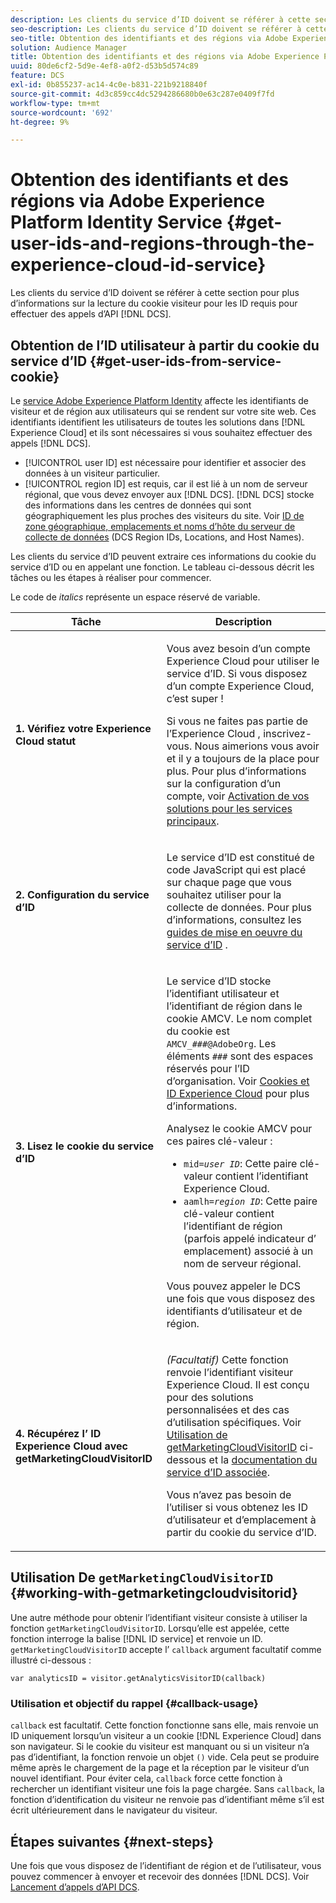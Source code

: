 ```yaml
---
description: Les clients du service d’ID doivent se référer à cette section pour plus d’informations sur la lecture du cookie visiteur pour les ID requis pour effectuer des appels de l’API DCS.
seo-description: Les clients du service d’ID doivent se référer à cette section pour plus d’informations sur la lecture du cookie visiteur pour les ID requis pour effectuer des appels de l’API DCS.
seo-title: Obtention des identifiants et des régions via Adobe Experience Platform Identity Service
solution: Audience Manager
title: Obtention des identifiants et des régions via Adobe Experience Platform Identity Service
uuid: 80de6cf2-5d9e-4ef8-a0f2-d53b5d574c89
feature: DCS
exl-id: 0b855237-ac14-4c0e-b831-221b9218840f
source-git-commit: 4d3c859cc4dc5294286680b0e63c287e0409f7fd
workflow-type: tm+mt
source-wordcount: '692'
ht-degree: 9%

---
```


# Obtention des identifiants et des régions via Adobe Experience Platform Identity Service {#get-user-ids-and-regions-through-the-experience-cloud-id-service}

Les clients du service d’ID doivent se référer à cette section pour plus d’informations sur la lecture du cookie visiteur pour les ID requis pour effectuer des appels d’API [!DNL DCS].

## Obtention de l’ID utilisateur à partir du cookie du service d’ID {#get-user-ids-from-service-cookie}

Le [service Adobe Experience Platform Identity](https://docs.adobe.com/content/help/fr-FR/id-service/using/home.html) affecte les identifiants de visiteur et de région aux utilisateurs qui se rendent sur votre site web. Ces identifiants identifient les utilisateurs de toutes les solutions dans [!DNL Experience Cloud] et ils sont nécessaires si vous souhaitez effectuer des appels [!DNL DCS].

* [!UICONTROL user ID] est nécessaire pour identifier et associer des données à un visiteur particulier.
* [!UICONTROL region ID] est requis, car il est lié à un nom de serveur régional, que vous devez envoyer aux [!DNL DCS]. [!DNL DCS] stocke des informations dans les centres de données qui sont géographiquement les plus proches des visiteurs du site. Voir [ID de zone géographique, emplacements et noms d’hôte du serveur de collecte de données](../../../api/dcs-intro/dcs-api-reference/dcs-regions.md) (DCS Region IDs, Locations, and Host Names).

Les clients du service d’ID peuvent extraire ces informations du cookie du service d’ID ou en appelant une fonction. Le tableau ci-dessous décrit les tâches ou les étapes à réaliser pour commencer.

Le code de *italics* représente un espace réservé de variable.

<table id="table_660EBE1C24DD4FBE9DCE5191836C9135"> 
 <thead> 
  <tr> 
   <th colname="col1" class="entry"> Tâche </th> 
   <th colname="col2" class="entry"> Description </th> 
  </tr> 
 </thead>
 <tbody> 
  <tr> 
   <td colname="col1"> <p> <b>1. Vérifiez votre <span class="keyword"> Experience Cloud</span> statut</b> </p> </td> 
   <td colname="col2"> <p>Vous avez besoin d’un compte <span class="keyword"> Experience Cloud</span> pour utiliser le service d’ID. Si vous disposez d’un compte <span class="keyword"> Experience Cloud</span>, c’est super ! </p> <p> Si vous ne faites pas partie de l’Experience Cloud <span class="keyword"> </span>, inscrivez-vous. Nous aimerions vous avoir et il y a toujours de la place pour plus. Pour plus d’informations sur la configuration d’un compte, voir <a href="https://docs.adobe.com/content/help/en/core-services/interface/about-core-services/core-services.html" format="https" scope="external"> Activation de vos solutions pour les services principaux</a>. </p> </td> 
  </tr> 
  <tr> 
   <td colname="col1"> <p> <b>2. Configuration du <span class="keyword"> service d’ID</span></b> </p> </td> 
   <td colname="col2"> <p>Le <span class="keyword"> service d’ID</span> est constitué de code JavaScript qui est placé sur chaque page que vous souhaitez utiliser pour la collecte de données. Pour plus d’informations, consultez les <a href="https://docs.adobe.com/content/help/en/id-service/using/implementation/implementation-guides.html" format="https" scope="external"> guides de mise en oeuvre du service d’ID</a> . </p> </td> 
  </tr> 
  <tr> 
   <td colname="col1"> <p> <b>3. Lisez le <span class="keyword"> cookie du service d’ID</span></b> </p> </td> 
   <td colname="col2"> <p>Le <span class="keyword"> service d’ID</span> stocke l’identifiant utilisateur et l’identifiant de région dans le cookie AMCV. Le nom complet du cookie est <code>AMCV_<i>###</i>@AdobeOrg</code>. Les éléments <code><i>###</i></code> sont des espaces réservés pour l’ID d’organisation. Voir <a href="https://docs.adobe.com/content/help/fr-FR/id-service/using/intro/cookies.html" format="https" scope="external"> Cookies et ID Experience Cloud</a> pour plus d’informations. </p> <p>Analysez le cookie AMCV pour ces paires clé-valeur : </p> <p> 
     <ul id="ul_502ECFCDDD084D448B5EDC4E5C0909C1"> 
      <li id="li_662FFA36AC854E699D50A183B161D654"> <code>mid=<i>user ID</i></code>: Cette paire clé-valeur contient l’identifiant  <span class="keyword"> Experience </span> Cloud. </li> 
      <li id="li_65422233187B4217B50DC52DBD58F404"> <code>aamlh=<i>region ID</i></code>: Cette paire clé-valeur contient l’identifiant de région (parfois appelé indicateur d’ <span class="term"> emplacement</span>) associé à un nom de serveur régional. </li> 
     </ul> </p> <p>Vous pouvez appeler le <span class="wintitle"> DCS</span> une fois que vous disposez des identifiants d’utilisateur et de région. </p> </td> 
  </tr> 
  <tr> 
   <td colname="col1"> <p> <b>4. Récupérez l’<span class="keyword"> ID Experience Cloud</span> avec getMarketingCloudVisitorID</b> </p> </td> 
   <td colname="col2"> <p><i>(Facultatif)</i> Cette fonction renvoie l’identifiant visiteur  <span class="keyword"> Experience </span> Cloud. Il est conçu pour des solutions personnalisées et des cas d’utilisation spécifiques. Voir <a href="../../../api/dcs-intro/dcs-s2s/dcs-mcid-ids.md#working-with-getmarketingcloudvisitorid"> Utilisation de getMarketingCloudVisitorID</a> ci-dessous et la <a href="https://docs.adobe.com/content/help/en/id-service/using/id-service-api/methods/getmcvid.html" format="https" scope="external"> documentation du service d’ID associée</a>. </p> <p>Vous n’avez pas besoin de l’utiliser si vous obtenez les ID d’utilisateur et d’emplacement à partir du cookie du service d’ID. </p> </td> 
  </tr> 
 </tbody> 
</table>

## Utilisation De `getMarketingCloudVisitorID` {#working-with-getmarketingcloudvisitorid}

Une autre méthode pour obtenir l’identifiant visiteur consiste à utiliser la fonction `getMarketingCloudVisitorID`. Lorsqu’elle est appelée, cette fonction interroge la balise [!DNL ID service] et renvoie un ID. `getMarketingCloudVisitorID` accepte l’ `callback` argument facultatif comme illustré ci-dessous :

`var analyticsID = visitor.getAnalyticsVisitorID(callback)`

### Utilisation et objectif du rappel {#callback-usage}

`callback` est facultatif. Cette fonction fonctionne sans elle, mais renvoie un ID uniquement lorsqu’un visiteur a un cookie [!DNL Experience Cloud] dans son navigateur. Si le cookie du visiteur est manquant ou si un visiteur n’a pas d’identifiant, la fonction renvoie un objet `()` vide. Cela peut se produire même après le chargement de la page et la réception par le visiteur d’un nouvel identifiant. Pour éviter cela, `callback` force cette fonction à rechercher un identifiant visiteur une fois la page chargée. Sans `callback`, la fonction d’identification du visiteur ne renvoie pas d’identifiant même s’il est écrit ultérieurement dans le navigateur du visiteur.

## Étapes suivantes {#next-steps}

Une fois que vous disposez de l’identifiant de région et de l’utilisateur, vous pouvez commencer à envoyer et recevoir des données [!DNL DCS]. Voir [Lancement d’appels d’API DCS](../../../api/dcs-intro/dcs-s2s/dcs-s2s-calls.md).
